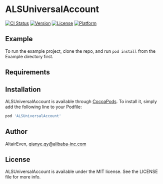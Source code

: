 # ALSUniversalAccount

[![CI Status](http://img.shields.io/travis/AltairEven/ALSUniversalAccount.svg?style=flat)](https://travis-ci.org/AltairEven/ALSUniversalAccount)
[![Version](https://img.shields.io/cocoapods/v/ALSUniversalAccount.svg?style=flat)](http://cocoapods.org/pods/ALSUniversalAccount)
[![License](https://img.shields.io/cocoapods/l/ALSUniversalAccount.svg?style=flat)](http://cocoapods.org/pods/ALSUniversalAccount)
[![Platform](https://img.shields.io/cocoapods/p/ALSUniversalAccount.svg?style=flat)](http://cocoapods.org/pods/ALSUniversalAccount)

## Example

To run the example project, clone the repo, and run `pod install` from the Example directory first.

## Requirements

## Installation

ALSUniversalAccount is available through [CocoaPods](http://cocoapods.org). To install
it, simply add the following line to your Podfile:

```ruby
pod 'ALSUniversalAccount'
```

## Author

AltairEven, qianye.qy@alibaba-inc.com

## License

ALSUniversalAccount is available under the MIT license. See the LICENSE file for more info.
